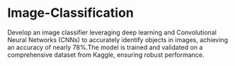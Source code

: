 # Image-Classification
Develop an image classifier leveraging deep learning and Convolutional Neural Networks (CNNs) to accurately identify objects in images, achieving an accuracy of nearly 78%.The model is trained and validated on a comprehensive dataset from Kaggle, ensuring robust performance.
